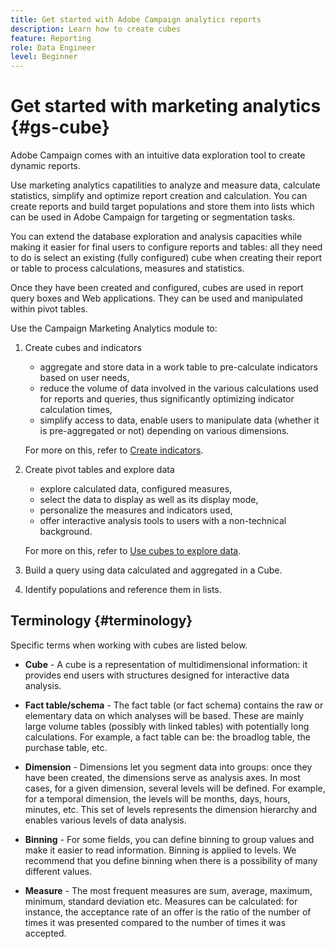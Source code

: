 ```yaml
---
title: Get started with Adobe Campaign analytics reports
description: Learn how to create cubes
feature: Reporting
role: Data Engineer
level: Beginner
---
```

# Get started with marketing analytics {#gs-cube}

Adobe Campaign comes with an intuitive data exploration tool to create dynamic reports.

Use marketing analytics capatilities to analyze and measure data, calculate statistics, simplify and optimize report creation and calculation. You can create reports and build target populations and store them into lists which can be used in Adobe Campaign for targeting or segmentation tasks.
    
You can extend the database exploration and analysis capacities while making it easier for final users to configure reports and tables: all they need to do is select an existing (fully configured) cube when creating their report or table to process calculations, measures and statistics.

Once they have been created and configured, cubes are used in report query boxes and Web applications. They can be used and manipulated within pivot tables.

Use the Campaign Marketing Analytics module to:

1. Create cubes and indicators

    * aggregate and store data in a work table to pre-calculate indicators based on user needs,
    * reduce the volume of data involved in the various calculations used for reports and queries, thus significantly optimizing indicator calculation times,
    * simplify access to data, enable users to manipulate data (whether it is pre-aggregated or not) depending on various dimensions.

   For more on this, refer to [Create indicators](cube-indicators.md).

1. Create pivot tables and explore data

    * explore calculated data, configured measures,
    * select the data to display as well as its display mode,
    * personalize the measures and indicators used,
    * offer interactive analysis tools to users with a non-technical background.

   For more on this, refer to [Use cubes to explore data](cube-tables.md).

1. Build a query using data calculated and aggregated in a Cube.
1. Identify populations and reference them in lists.

## Terminology {#terminology}

Specific terms when working with cubes are listed below.

* **Cube** - A cube is a representation of multidimensional information: it provides end users with structures designed for interactive data analysis.

* **Fact table/schema** - The fact table (or fact schema) contains the raw or elementary data on which analyses will be based. These are mainly large volume tables (possibly with linked tables) with potentially long calculations. For example, a fact table can be: the broadlog table, the purchase table, etc.

* **Dimension** - Dimensions let you segment data into groups: once they have been created, the dimensions serve as analysis axes. In most cases, for a given dimension, several levels will be defined. For example, for a temporal dimension, the levels will be months, days, hours, minutes, etc. This set of levels represents the dimension hierarchy and enables various levels of data analysis.

* **Binning** - For some fields, you can define binning to group values and make it easier to read information. Binning is applied to levels. We recommend that you define binning when there is a possibility of many different values.

* **Measure** - The most frequent measures are sum, average, maximum, minimum, standard deviation etc. Measures can be calculated: for instance, the acceptance rate of an offer is the ratio of the number of times it was presented compared to the number of times it was accepted.
